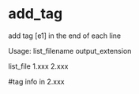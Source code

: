 # add_tag
add tag [e1] in the end of each line


Usage: list_filename output_extension

list_file
1.xxx  2.xxx 

#tag info in 2.xxx
